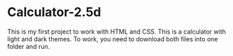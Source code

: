 # Calculator-2.5d
This is my first project to work with HTML and CSS. This is a calculator with light and dark themes.
To work, you need to download both files into one folder and run.
